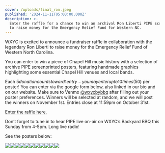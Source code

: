 ```yaml
---
cover: /uploads/final_ron.jpeg
published: '2024-11-11T05:00:00.000Z'
description: >-
  Enter the raffle for a chance to win an archival Ron Liberti PIPE screenprint
  to raise money for the Emergency Relief Fund for Western NC.
---
```



WXYC is excited to announce a fundraiser raffle in collaboration with the legendary Ron Liberti to raise money for the Emergency Relief Fund of Western North Carolina.

You can enter to win a piece of Chapel Hill music history with a selection of archive PIPE screenprinted posters, featuring handmade graphics highlighting some essential Chapel Hill venues and local bands. 

Each $5 donation counts toward 1 entry- you may enter up to 10 times ($50) per poster! You can enter via the google form below, also linked in our bio and on our website. Make sure to Venmo [@wxycbybbq](https://venmo.com/u/wxycbybbq) after filling out your poster preferences. Winners will be selected at random, and we will post the winners on November 1st. Entries close at 11:59pm on October 31st.

[Enter the raffle here.](https://forms.gle/3Pz7MV2CY4HQsih27)

Don’t forget to tune in to hear PIPE live on-air on WXYC’s Backyard BBQ this Sunday from 4-5pm. Long live radio!

See the posters below:

![](/uploads/PipeDragSounds5.jpg)![](/uploads/PipeElvis1.jpg)![](/uploads/PipeKraken2.jpg)![](/uploads/PipeLud6.jpg)![](/uploads/PipeNightlight10.jpg)![](/uploads/PipeShark4.jpg)![](/uploads/PipeSharkDJ9.jpg)![](/uploads/PipeSoup7.jpg)![](/uploads/PipeSouthern3.jpg)![](/uploads/PipeTonk11.jpg)![](/uploads/PipeTotallySlow8.jpg)
